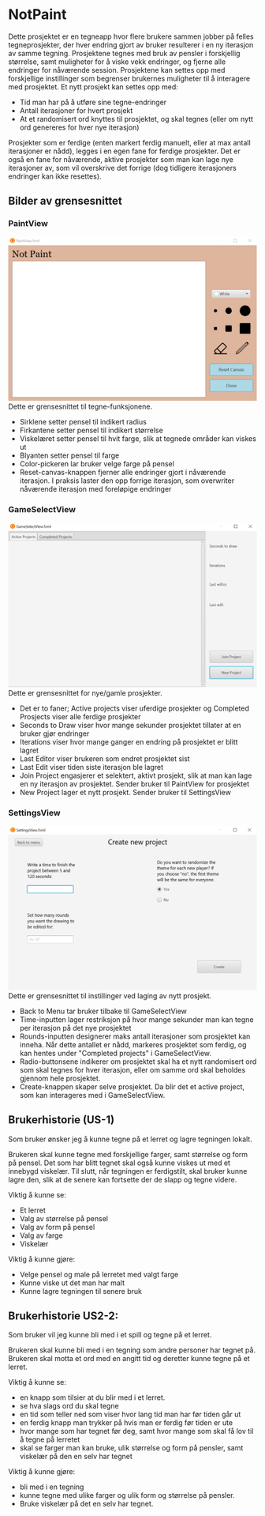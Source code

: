 # NotPaint
Dette prosjektet er en tegneapp hvor flere brukere sammen jobber på felles tegneprosjekter, der hver endring gjort av bruker resulterer i en ny iterasjon av samme tegning. Prosjektene tegnes med bruk av pensler i forskjellig størrelse, samt muligheter for å viske vekk endringer, og fjerne alle endringer for nåværende session. Prosjektene kan settes opp med forskjellige instillinger som begrenser brukernes muligheter til å interagere med prosjektet. Et nytt prosjekt kan settes opp med:
- Tid man har på å utføre sine tegne-endringer
- Antall iterasjoner for hvert prosjekt
- At et randomisert ord knyttes til prosjektet, og skal tegnes (eller om nytt ord genereres for hver nye iterasjon)

Prosjekter som er ferdige (enten markert ferdig manuelt, eller at max antall iterasjoner er nådd), legges i en egen fane for ferdige prosjekter. Det er også en fane for nåværende, aktive prosjekter som man kan lage nye iterasjoner av, som vil overskrive det forrige (dog tidligere iterasjoners endringer kan ikke resettes).

## Bilder av grensesnittet
### PaintView
![](/notpaint/viewScreenshots/release2%20viewScreenshots/PaintView.png)
Dette er grensesnittet til tegne-funksjonene.
- Sirklene setter pensel til indikert radius
- Firkantene setter pensel til indikert størrelse
- Viskelæret setter pensel til hvit farge, slik at tegnede områder kan viskes ut
- Blyanten setter pensel til farge
- Color-pickeren lar bruker velge farge på pensel
- Reset-canvas-knappen fjerner alle endringer gjort i nåværende iterasjon. I praksis laster den opp forrige iterasjon, som overwriter nåværende iterasjon med foreløpige endringer

### GameSelectView
![](/notpaint/viewScreenshots/release2%20viewScreenshots/GameSelectView.png)
Dette er grensesnittet for nye/gamle prosjekter.
- Det er to faner; Active projects viser uferdige prosjekter og Completed Prosjects viser alle ferdige prosjekter
- Seconds to Draw viser hvor mange sekunder prosjektet tillater at en bruker gjør endringer
- Iterations viser hvor mange ganger en endring på prosjektet er blitt lagret
- Last Editor viser brukeren som endret prosjektet sist
- Last Edit viser tiden siste iterasjon ble lagret
- Join Project engasjerer et selektert, aktivt prosjekt, slik at man kan lage en ny iterasjon av prosjektet. Sender bruker til PaintView for prosjektet
- New Project lager et nytt prosjekt. Sender bruker til SettingsView


### SettingsView
![](/notpaint/viewScreenshots/release2%20viewScreenshots/SettingsView.png)
Dette er grensesnittet til instillinger ved laging av nytt prosjekt.
- Back to Menu tar bruker tilbake til GameSelectView
- Time-inputten lager restriksjon på hvor mange sekunder man kan tegne per iterasjon på det nye prosjektet
- Rounds-inputten designerer maks antall iterasjoner som prosjektet kan inneha. Når dette antallet er nådd, markeres prosjektet som ferdig, og kan hentes under "Completed projects" i GameSelectView.
- Radio-buttonsene indikerer om prosjektet skal ha et nytt randomisert ord som skal tegnes for hver iterasjon, eller om samme ord skal beholdes gjennom hele prosjektet.
- Create-knappen skaper selve prosjektet. Da blir det et active project, som kan interageres med i GameSelectView.

## Brukerhistorie (US-1)

Som bruker ønsker jeg å kunne tegne på et lerret og lagre tegningen lokalt.

Brukeren skal kunne tegne med forskjellige farger, samt størrelse og form på pensel. Det som har blitt tegnet skal også kunne viskes ut med et innebygd viskelær. Til slutt, når tegningen er ferdigstilt, skal bruker kunne lagre den, slik at de senere kan fortsette der de slapp og tegne videre.

Viktig å kunne se:
- Et lerret
- Valg av størrelse på pensel
- Valg av form på pensel
- Valg av farge
- Viskelær

Viktig å kunne gjøre:
- Velge pensel og male på lerretet med valgt farge
- Kunne viske ut det man har malt
- Kunne lagre tegningen til senere bruk

## Brukerhistorie US2-2:
Som bruker vil jeg kunne bli med i et spill og tegne på et lerret.

Brukeren skal kunne bli med i en tegning som andre personer har tegnet på. Brukeren skal motta et ord med en angitt tid og deretter kunne tegne på et lerret.

Viktig å kunne se: 
- en knapp som tilsier at du blir med i et lerret.
- se hva slags ord du skal tegne
- en tid som teller ned som viser hvor lang tid man har før tiden går ut
- en ferdig knapp man trykker på hvis man er ferdig før tiden er ute
- hvor mange som har tegnet før deg, samt hvor mange som skal få lov til å tegne på lerretet
- skal se farger man kan bruke, ulik størrelse og form på pensler, samt viskelær på den en selv har tegnet

Viktig å kunne gjøre:
- bli med i en tegning
- kunne tegne med ulike farger og ulik form og størrelse på pensler. 
- Bruke viskelær på det en selv har tegnet. 
